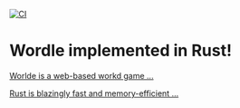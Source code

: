 [![CI](https://github.com/edge-hands-on/rust-wordle/actions/workflows/rust.yml/badge.svg)](https://github.com/edge-hands-on/rust-wordle/actions/workflows/rust.yml)

# Wordle implemented in Rust!

[Worlde is a web-based workd game ...](https://en.wikipedia.org/wiki/Wordle)

[Rust is blazingly fast and memory-efficient ...](https://www.rust-lang.org/)
